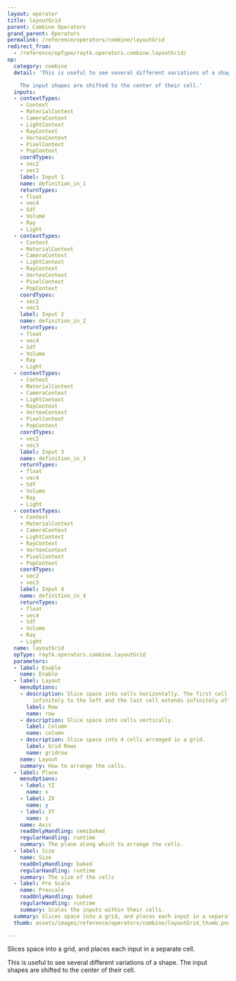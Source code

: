 ```yaml
---
layout: operator
title: layoutGrid
parent: Combine Operators
grand_parent: Operators
permalink: /reference/operators/combine/layoutGrid
redirect_from:
  - /reference/opType/raytk.operators.combine.layoutGrid/
op:
  category: combine
  detail: 'This is useful to see several different variations of a shape.

    The input shapes are shifted to the center of their cell.'
  inputs:
  - contextTypes:
    - Context
    - MaterialContext
    - CameraContext
    - LightContext
    - RayContext
    - VertexContext
    - PixelContext
    - PopContext
    coordTypes:
    - vec2
    - vec3
    label: Input 1
    name: definition_in_1
    returnTypes:
    - float
    - vec4
    - Sdf
    - Volume
    - Ray
    - Light
  - contextTypes:
    - Context
    - MaterialContext
    - CameraContext
    - LightContext
    - RayContext
    - VertexContext
    - PixelContext
    - PopContext
    coordTypes:
    - vec2
    - vec3
    label: Input 2
    name: definition_in_2
    returnTypes:
    - float
    - vec4
    - Sdf
    - Volume
    - Ray
    - Light
  - contextTypes:
    - Context
    - MaterialContext
    - CameraContext
    - LightContext
    - RayContext
    - VertexContext
    - PixelContext
    - PopContext
    coordTypes:
    - vec2
    - vec3
    label: Input 3
    name: definition_in_3
    returnTypes:
    - float
    - vec4
    - Sdf
    - Volume
    - Ray
    - Light
  - contextTypes:
    - Context
    - MaterialContext
    - CameraContext
    - LightContext
    - RayContext
    - VertexContext
    - PixelContext
    - PopContext
    coordTypes:
    - vec2
    - vec3
    label: Input 4
    name: definition_in_4
    returnTypes:
    - float
    - vec4
    - Sdf
    - Volume
    - Ray
    - Light
  name: layoutGrid
  opType: raytk.operators.combine.layoutGrid
  parameters:
  - label: Enable
    name: Enable
  - label: Layout
    menuOptions:
    - description: Slice space into cells horizontally. The first cell extends off
        infinitely to the left and the last cell extends infinitely off to the right.
      label: Row
      name: row
    - description: Slice space into cells vertically.
      label: Column
      name: column
    - description: Slice space into 4 cells arranged in a grid.
      label: Grid Rows
      name: gridrow
    name: Layout
    summary: How to arrange the cells.
  - label: Plane
    menuOptions:
    - label: YZ
      name: x
    - label: ZX
      name: y
    - label: XY
      name: z
    name: Axis
    readOnlyHandling: semibaked
    regularHandling: runtime
    summary: The plane along which to arrange the cells.
  - label: Size
    name: Size
    readOnlyHandling: baked
    regularHandling: runtime
    summary: The size of the cells
  - label: Pre Scale
    name: Prescale
    readOnlyHandling: baked
    regularHandling: runtime
    summary: Scales the inputs within their cells.
  summary: Slices space into a grid, and places each input in a separate cell.
  thumb: assets/images/reference/operators/combine/layoutGrid_thumb.png

---
```



Slices space into a grid, and places each input in a separate cell.

This is useful to see several different variations of a shape.
The input shapes are shifted to the center of their cell.
